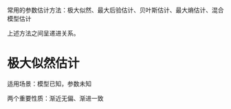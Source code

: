 常用的参数估计方法：极大似然、最大后验估计、贝叶斯估计、最大熵估计、混合模型估计

上述方法之间呈递进关系。



# 极大似然估计

适用场景：模型已知，参数未知

两个重要性质：渐近无偏、渐进一致





